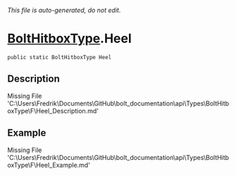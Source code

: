 *This file is auto-generated, do not edit.*

# [BoltHitboxType](Types/BoltHitboxType.md).Heel
`public static BoltHitboxType Heel`
## Description
Missing File 'C:\Users\Fredrik\Documents\GitHub\bolt_documentation\api\Types\BoltHitboxType\F\Heel_Description.md'
## Example
Missing File 'C:\Users\Fredrik\Documents\GitHub\bolt_documentation\api\Types\BoltHitboxType\F\Heel_Example.md'
